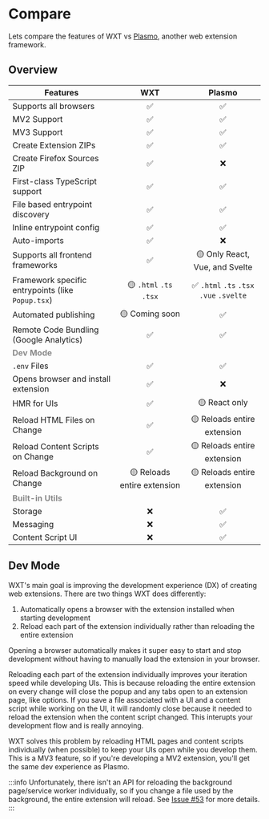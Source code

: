 # Compare

Lets compare the features of WXT vs [Plasmo](https://docs.plasmo.com/framework), another web extension framework.

## Overview

| Features                                             |             WXT             |                  Plasmo                  |
| ---------------------------------------------------- | :-------------------------: | :--------------------------------------: |
| Supports all browsers                                |             ✅              |                    ✅                    |
| MV2 Support                                          |             ✅              |                    ✅                    |
| MV3 Support                                          |             ✅              |                    ✅                    |
| Create Extension ZIPs                                |             ✅              |                    ✅                    |
| Create Firefox Sources ZIP                           |             ✅              |                    ❌                    |
| First-class TypeScript support                       |             ✅              |                    ✅                    |
| File based entrypoint discovery                      |             ✅              |                    ✅                    |
| Inline entrypoint config                             |             ✅              |                    ✅                    |
| Auto-imports                                         |             ✅              |                    ❌                    |
| Supports all frontend frameworks                     |             ✅              |      🟡 Only React, Vue, and Svelte      |
| Framework specific entrypoints (like `Popup.tsx`)    |   🟡 `.html` `.ts` `.tsx`   | ✅ `.html` `.ts` `.tsx` `.vue` `.svelte` |
| Automated publishing                                 |       🟡 Coming soon        |                    ✅                    |
| Remote Code Bundling (Google Analytics)              |             ✅              |                    ✅                    |
| <strong style="opacity: 50%">Dev Mode</strong>       |                             |                                          |
| `.env` Files                                         |             ✅              |                    ✅                    |
| Opens browser and install extension                  |             ✅              |                    ❌                    |
| HMR for UIs                                          |             ✅              |              🟡 React only               |
| Reload HTML Files on Change                          |             ✅              |       🟡 Reloads entire extension        |
| Reload Content Scripts on Change                     |             ✅              |       🟡 Reloads entire extension        |
| Reload Background on Change                          | 🟡 Reloads entire extension |       🟡 Reloads entire extension        |
| <strong style="opacity: 50%">Built-in Utils</strong> |                             |                                          |
| Storage                                              |             ❌              |                    ✅                    |
| Messaging                                            |             ❌              |                    ✅                    |
| Content Script UI                                    |             ❌              |                    ✅                    |

## Dev Mode

WXT's main goal is improving the development experience (DX) of creating web extensions. There are two things WXT does differently:

1. Automatically opens a browser with the extension installed when starting development
2. Reload each part of the extension individually rather than reloading the entire extension

Opening a browser automatically makes it super easy to start and stop development without having to manually load the extension in your browser.

Reloading each part of the extension individually improves your iteration speed while developing UIs. This is because reloading the entire extension on every change will close the popup and any tabs open to an extension page, like options. If you save a file associated with a UI and a content script while working on the UI, it will randomly close because it needed to reload the extension when the content script changed. This interupts your development flow and is really annoying.

WXT solves this problem by reloading HTML pages and content scripts individually (when possible) to keep your UIs open while you develop them. This is a MV3 feature, so if you're developing a MV2 extension, you'll get the same dev experience as Plasmo.

:::info
Unfortunately, there isn't an API for reloading the background page/service worker individually, so if you change a file used by the background, the entire extension will reload. See [Issue #53](https://github.com/aklinker1/wxt/issues/53) for more details.
:::

